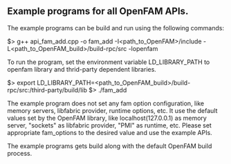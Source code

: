 ## Example programs for all OpenFAM APIs.

The example programs can be build and run using the following commands:

$> g++ api_fam_add.cpp -o fam_add -I<path_to_OpenFAM>/include -L<path_to_OpenFAM_build>/build-rpc/src -lopenfam

To run the program, set the environment variable LD_LIBRARY_PATH to openfam library and thrid-party dependent libraries.

$> export LD_LIBRARY_PATH=<path_to_OpenFAM_build>/build-rpc/src:<path-to-OpenFAM>/third-party/build/lib
$> ./fam_add


The example program does not set any fam option configuration, like memory servers, libfabric provider, runtime options, etc. It use the default values set by the OpenFAM library, like localhost(127.0.0.1) as memory server, "sockets" as libfabric provider, "PMI" as runtime, etc. Please set appropriate fam_options to the desired value and use the example APIs.

The example programs gets build along with the default OpenFAM build process.

